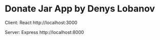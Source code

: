# Donate Jar App by Denys Lobanov

Client: React
http://localhost:3000

Server: Express
http://localhost:8000
